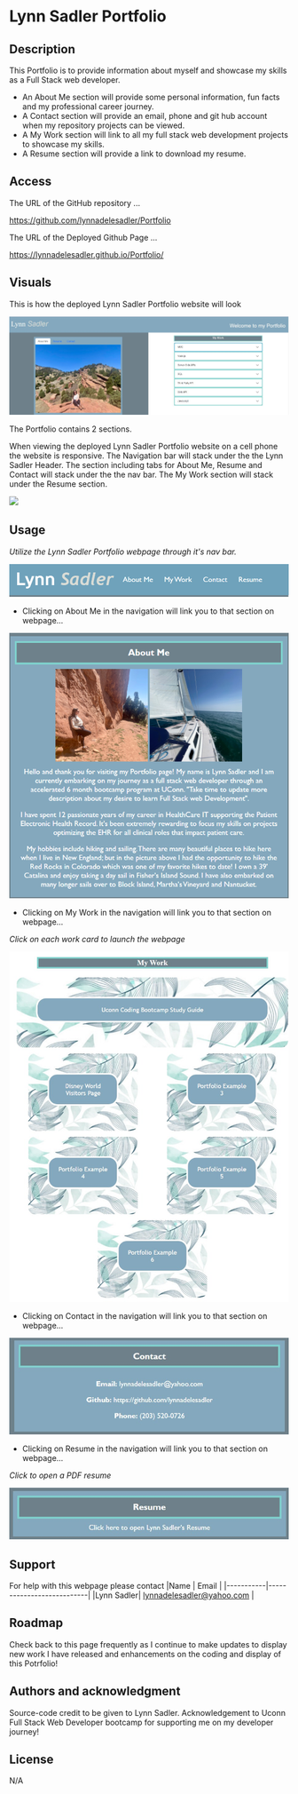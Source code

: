 # Lynn Sadler Portfolio

## Description

This Portfolio is to provide information about myself and showcase my skills as a Full Stack web developer.
* An About Me section will provide some personal information, fun facts and my professional career journey. 
* A Contact section will provide an email, phone and git hub account when my repository projects can be viewed. 
* A My Work section will link to all my full stack web development projects to showcase my skills. 
* A Resume section will provide a link to download my resume. 

## Access

The URL of the GitHub repository ...

https://github.com/lynnadelesadler/Portfolio

The URL of the Deployed Github Page  ...

https://lynnadelesadler.github.io/Portfolio/
## Visuals
<!-- Provide the visuals for full display and phone display -->
This is how the deployed Lynn Sadler Portfolio website will look


<img src="./assets/images/new-homepage.jpg">

The Portfolio contains 2 sections. 

When viewing the deployed Lynn Sadler Portfolio website on a cell phone the website is responsive. The Navigation bar will stack under the the Lynn Sadler Header. The section including tabs for About Me, Resume and Contact will stack under the the nav bar. The My Work section will stack under the Resume section.  

<img src="./assets/images/cell-phone.jpg">


 
## Usage
<!-- This text is Italics -->
*Utilize the Lynn Sadler Portfolio webpage through it's nav bar.*

<img src="./assets/Images/Header.png">

<!-- Provide the navigation links in list format -->
* Clicking on About Me in the navigation will link you to that section on webpage...

<img src="./assets/Images/About Me Section.png">
 

*  Clicking on My Work in the navigation will link you to that section on webpage...

 *Click on each work card to launch the webpage*

<img src="./assets/Images/My Work Section.jpeg">
 

*  Clicking on Contact in the navigation will link you to that section on webpage...

<img src="./assets/Images/contact section.jpeg">

*  Clicking on Resume in the navigation will link you to that section on webpage...

*Click to open a PDF resume*

<img src="./assets/Images/Resume Section.jpeg">
 
## Support
For help with this webpage please contact 
|Name       | Email                     |
|-----------|---------------------------|
|Lynn Sadler| lynnadelesadler@yahoo.com |

## Roadmap
Check back to this page frequently as I continue to make updates to display new work I have released and enhancements on the coding and display of this Potrfolio!

## Authors and acknowledgment

Source-code credit to be given to Lynn Sadler. Acknowledgement to Uconn Full Stack Web Developer bootcamp for supporting me on my developer journey!



## License
N/A